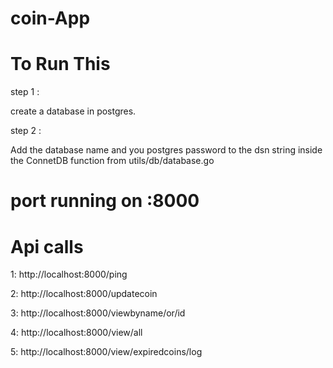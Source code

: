 # coin-App


# To Run This

step 1 :

create a database in postgres.

step 2 :

Add the database name and you postgres password to the dsn string inside the ConnetDB function from utils/db/database.go

# port running on :8000

# Api calls
 1: http://localhost:8000/ping   

 2: http://localhost:8000/updatecoin

 3: http://localhost:8000/viewbyname/or/id

 4: http://localhost:8000/view/all

 5: http://localhost:8000/view/expiredcoins/log



